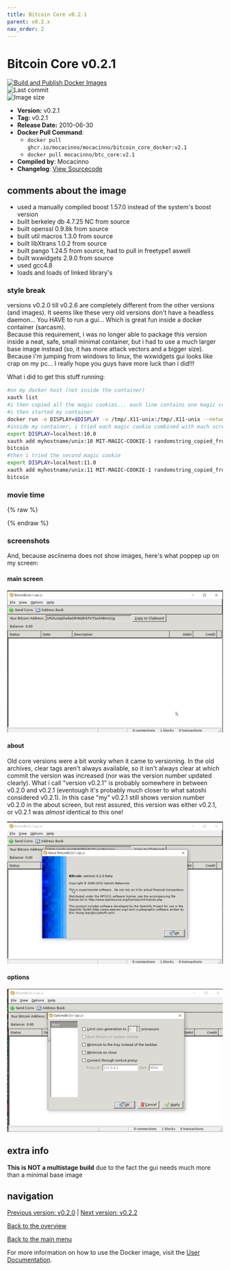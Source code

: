 ```yaml
---
title: Bitcoin Core v0.2.1
parent: v0.2.x
nav_order: 2
---
```


# Bitcoin Core v0.2.1

[![Build and Publish Docker Images](https://github.com/mocacinno/bitcoin_core_docker/actions/workflows/build-and-publish.yml/badge.svg?branch=v2.1)](https://github.com/mocacinno/bitcoin_core_docker/actions/workflows/build-and-publish.yml)  
![Last commit](https://badgen.net/github/last-commit/mocacinno/bitcoin_core_docker/v2.1)  
![Image size](https://badgen.net/docker/size/mocacinno/btc_core/v2.1?color=green)  

- **Version:** v0.2.1
- **Tag:** v0.2.1
- **Release Date:** 2010-06-30
- **Docker Pull Command**:
  - `docker pull ghcr.io/mocacinno/mocacinno/bitcoin_core_docker:v2.1`
  - `docker pull mocacinno/btc_core:v2.1`
- **Compiled by**: Mocacinno
- **Changelog**: [View Sourcecode](https://github.com/bitcoin/bitcoin/tree/v0.2.1)

## comments about the image

- used a manually compiled boost 1.57.0 instead of the system's boost version
- built berkeley db 4.7.25 NC from source
- built openssl 0.9.8k from source
- built util macros 1.3.0 from source
- built libXtrans 1.0.2 from source
- built pango 1.24.5 from source, had to pull in freetype1 aswell
- built wxwidgets 2.9.0 from source
- used gcc4.8
- loads and loads of linked library's

### style break

versions v0.2.0 till v0.2.6 are completely different from the other versions (and images).
It seems like these very old versions don't have a headless daemon... You HAVE to run a gui... Which is great fun inside a docker container (sarcasm).  
Because this requirement, i was no longer able to package this version inside a neat, safe, small minimal container, but i had to use a much larger base image instead (so, it has more attack vectors and a bigger size). Because i'm jumping from windows to linux, the wxwidgets gui looks like crap on my pc... I really hope you guys have more luck than i did!!!

What i did to get this stuff running:

```bash
#on my docker host (not inside the container)
xauth list
#i then copied all the magic cookies... each line contains one magic cookie, corresponding to one screen!!!
#i then started my container
docker run -e DISPLAY=$DISPLAY -v /tmp/.X11-unix:/tmp/.X11-unix --network=host --entrypoint /bin/bash -it mocacinno/btc_core:v2.1
#inside my container, i tried each magic cookie combined with each screen... So for example this was one of my tries:
export DISPLAY=localhost:10.0
xauth add myhostname/unix:10 MIT-MAGIC-COOKIE-1 randomstring_copied_from_first_step
bitcoin
#then i tried the second magic cookie
export DISPLAY=localhost:11.0
xauth add myhostname/unix:11 MIT-MAGIC-COOKIE-1 randomstring_copied_from_first_step
bitcoin
```

### movie time

{% raw %}
<link rel="stylesheet" href="https://mocacinno.com/asciinema-player.css">
   <div id="fullnode"></div>
   <script src="https://mocacinno.com/asciinema-player.min.js"></script>
   <script>
      AsciinemaPlayer.create('./casts/v0.2.1.cast', document.getElementById('fullnode'));
   </script>
{% endraw %}

### screenshots

And, because asciinema does not show images, here's what poppep up on my screen:

#### main screen

![v0.2.1 gui screencap main screen](./images/v0.2.1_1.png)

#### about

Old core versions were a bit wonky when it came to versioning. In the old archives, clear tags aren't always available, so it isn't always clear at which commit the version was increased (nor was the version number updated clearly). What i call "version v0.2.1" is probably somewhere in between v0.2.0 and v0.2.1 (eventough it's probably much closer to what satoshi considered v0.2.1). In this case "my" v0.2.1 still shows version number v0.2.0 in the about screen, but rest assured, this version was either v0.2.1, or v0.2.1 was *almost* identical to this one!

![v0.2.1 gui screencap about screen](./images/v0.2.1_2.png)

#### options

![v0.2.1 gui screencap options screen](./images/v0.2.1_3.png)

## extra info

**This is NOT a multistage build** due to the fact the gui needs much more than a minimal base image


## navigation

[Previous version: v0.2.0](./v2.0.md) | [Next version: v0.2.2](./v2.2.md)

[Back to the overview](./)

[Back to the main menu](../)

For more information on how to use the Docker image, visit the [User Documentation](../userdocs/).
